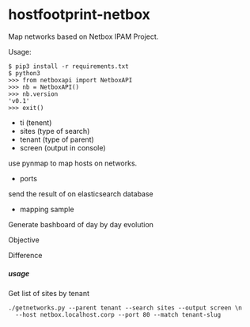 # hostfootprint-netbox

Map networks based on Netbox IPAM Project.

Usage:
```
$ pip3 install -r requirements.txt
$ python3
>>> from netboxapi import NetboxAPI
>>> nb = NetboxAPI()
>>> nb.version
'v0.1'
>>> exit()
```
* ti (tenent)
* sites (type of search)
* tenant (type of parent)
* screen (output in console)

use pynmap to map hosts on networks.
* ports

send the result of on elasticsearch database
* mapping sample

Generate bashboard of day by day evolution

Objective

Difference


##### usage

Get list of sites by tenant
```
./getnetworks.py --parent tenant --search sites --output screen \n
  --host netbox.localhost.corp --port 80 --match tenant-slug
```
